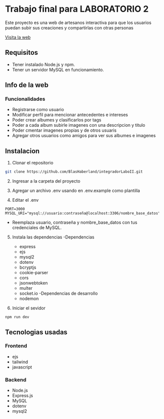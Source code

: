 # Trabajo final para LABORATORIO 2 
Este proyecto es una web de artesanos interactiva para que los usuarios puedan subir sus creaciones y compartirlas con otras personas

[Visita la web](https://integradorlaboii.onrender.com/)

## Requisitos 
- Tener instalado Node.js y npm.
- Tener un servidor MySQL en funcionamiento.

## Info de la web
### Funcionalidades
- Registrarse como usuario
- Modificar perfil para mencionar antecedentes e intereses
- Poder crear albumes y clasificarlos por tags
- Poder a cada album subirle imagenes con una descripcion y titulo
- Poder cmentar imagenes propias y de otros usuaris
- Agregar otros usuarios como amigos para ver sus albumes e imagenes

## Instalacion
1. Clonar el repositorio
```bash
git clone https://github.com/BlasHaberland/integradorLaboII.git
```

2. Ingresar a la carpeta del proyecto
   
4. Agregar un archivo .env usando en .env.example como plantilla
   
6. Editar el .env
```
PORT=3000
MYSQL_URI="mysql://usuario:contraseña@localhost:3306/nombre_base_datos"
```
- Reemplaza usuario, contraseña y nombre_base_datos con tus credenciales de MySQL.
  
5. Instala las dependencias
  -Dependencias
    - express
    - ejs
    - mysql2
    - dotenv
    - bcryptjs
    - cookie-parser
    - cors
    - jsonwebtoken
    - multer
    - socket.io
  -Dependencias de desarrollo
    - nodemon
      
 6. Iniciar el sevidor
```
npm run dev
```

## Tecnologias usadas
### Frontend
- ejs
- tailwind
- javascript

### Backend
- Node.js
- Express.js
- MySQL
- dotenv
- mysql2
